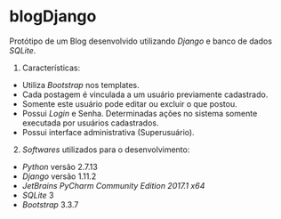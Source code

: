 # blogDjango

Protótipo de um Blog desenvolvido utilizando *Django* e banco de dados *SQLite*.

1. Características:
- Utiliza *Bootstrap* nos templates.
- Cada postagem é vinculada a um usuário previamente cadastrado.
- Somente este usuário pode editar ou excluir o que postou.
- Possui *Login* e Senha. Determinadas ações no sistema somente executada por usuários cadastrados.
- Possui interface administrativa (Superusuário).

2. *Softwares* utilizados para o desenvolvimento:	
- *Python* versão 2.7.13
- *Django* versão 1.11.2 
- *JetBrains PyCharm Community Edition 2017.1 x64*
- *SQLite* 3
- *Bootstrap* 3.3.7
